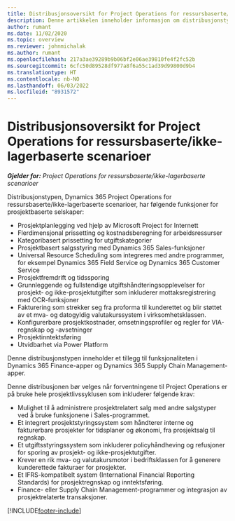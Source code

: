 ```yaml
---
title: Distribusjonsoversikt for Project Operations for ressursbaserte/ikke-lagerbaserte scenarioer
description: Denne artikkelen inneholder informasjon om distribusjonstypen, Project Operations for ressursbaserte/ikke-lagerbaserte scenarioer.
author: rumant
ms.date: 11/02/2020
ms.topic: overview
ms.reviewer: johnmichalak
ms.author: rumant
ms.openlocfilehash: 217a3ae39289b9b06bf2e06ae39810fe4f2fc52b
ms.sourcegitcommit: 6cfc50d89528df977a8f6a55c1ad39d99800d9b4
ms.translationtype: HT
ms.contentlocale: nb-NO
ms.lasthandoff: 06/03/2022
ms.locfileid: "8931572"
---
```

# <a name="project-operations-for-resourcenon-stocked-based-scenarios-deployment-overview"></a>Distribusjonsoversikt for Project Operations for ressursbaserte/ikke-lagerbaserte scenarioer

_**Gjelder for:** Project Operations for ressursbaserte/ikke-lagerbaserte scenarioer_

Distribusjonstypen, Dynamics 365 Project Operations for ressursbaserte/ikke-lagerbaserte scenarioer, har følgende funksjoner for prosjektbaserte selskaper:

- Prosjektplanlegging ved hjelp av Microsoft Project for Internett
- Flerdimensjonal prissetting og kostnadsberegning for arbeidsressurser
- Kategoribasert prissetting for utgiftskategorier
- Prosjektbasert salgsstyring med Dynamics 365 Sales-funksjoner
- Universal Resource Scheduling som integreres med andre programmer, for eksempel Dynamics 365 Field Service og Dynamics 365 Customer Service
- Prosjektfremdrift og tidssporing
- Grunnleggende og fullstendige utgiftshåndteringsopplevelser for prosjekt- og ikke-prosjektutgifter som inkluderer mottaksregistrering med OCR-funksjoner
- Fakturering som strekker seg fra proforma til kunderettet og blir støttet av et mva- og datogyldig valutakurssystem i virksomhetsklassen.
- Konfigurerbare prosjektkostnader, omsetningsprofiler og regler for VIA-regnskap og -avsetninger
- Prosjektinntektsføring
- Utvidbarhet via Power Platform

Denne distribusjonstypen inneholder et tillegg til funksjonaliteten i Dynamics 365 Finance-apper og Dynamics 365 Supply Chain Management-apper.

Denne distribusjonen bør velges når forventningene til Project Operations er på bruke hele prosjektlivssyklusen som inkluderer følgende krav:

- Mulighet til å administrere prosjektrelatert salg med andre salgstyper ved å bruke funksjonene i Sales-programmet.
- Et integrert prosjektstyringssystem som håndterer interne og fakturerbare prosjekter for tidsplaner og økonomi, fra prosjektsalg til regnskap.
- Et utgiftsstyringssystem som inkluderer policyhåndheving og refusjoner for sporing av prosjekt- og ikke-prosjektutgifter.
- Krever en rik mva- og valutakursmotor i bedriftsklassen for å generere kunderettede fakturaer for prosjekter.
- Et IFRS-kompatibelt system (International Financial Reporting Standards) for prosjektregnskap og inntektsføring.
- Finance- eller Supply Chain Management-programmer og integrasjon av prosjektrelaterte transaksjoner.


[!INCLUDE[footer-include](../includes/footer-banner.md)]